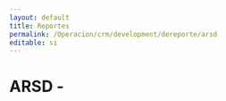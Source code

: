 ```yaml
---
layout: default
title: Reportes
permalink: /Operacion/crm/development/dereporte/arsd
editable: si
---
```


# ARSD - 

